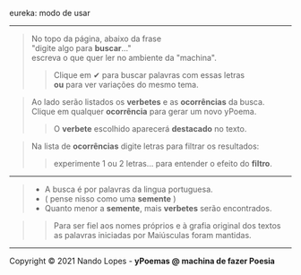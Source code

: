 eureka: modo de usar
___
> No topo da página, abaixo da frase  
> "digite algo para **buscar**..."  
> escreva o que quer ler no ambiente da "machina".  
>  
>> Clique em ✔ para buscar palavras com essas letras  
>> **ou** para ver variações do mesmo tema.  

> Ao lado serão listados os **verbetes** e as **ocorrências** da busca.  
> Clique em qualquer **ocorrência** para gerar um novo yPoema.  
>> O **verbete** escolhido aparecerá **destacado** no texto.  
  
> Na lista de **ocorrências** digite letras para filtrar os resultados:  
>> experimente 1 ou 2 letras... para entender o efeito do **filtro**.
  ___
> - A busca é por palavras da lingua portuguesa.  
> - ( pense nisso como uma **semente** )  
> - Quanto menor a **semente**, mais **verbetes** serão encontrados.  

>> Para ser fiel aos nomes próprios e à grafia original dos textos  
>> as palavras iniciadas por Maiúsculas foram mantidas.  
___
Copyright © 2021 Nando Lopes - **yPoemas @ machina de fazer Poesia**